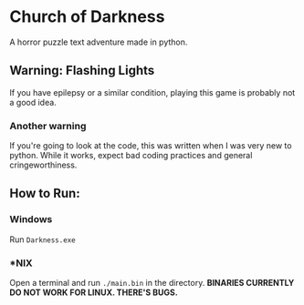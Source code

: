 # Church of Darkness    
A horror puzzle text adventure made in python.    
## Warning: Flashing Lights    
If you have epilepsy or a similar condition, playing this game is probably not a good idea.    
### Another warning    
If you're going to look at the code, this was written when I was very new to python. While it works, expect bad coding practices and general cringeworthiness.
## How to Run:    
### Windows    
Run `Darkness.exe`
### \*NIX    
Open a terminal and run `./main.bin` in the directory.
**BINARIES CURRENTLY DO NOT WORK FOR LINUX. THERE'S BUGS.**
